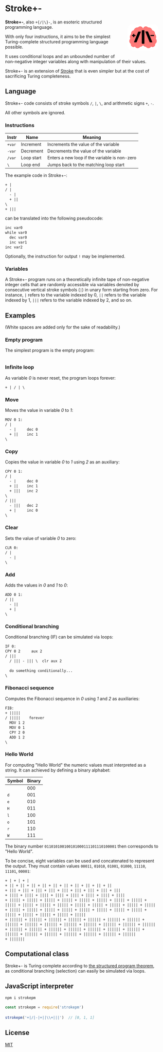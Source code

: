 # Stroke+-

<img src="logo.png" style="width: 20%; float: right; margin: 1rem 0 1rem 2rem; border-radius: 1rem; max-width: 250px; float: right" align="right" width="250">

**Stroke+-**, also `+{/|\}-`, is an esoteric structured programming language.

With only four instructions, it aims to be the simplest Turing-complete structured programming language possible.

It uses conditional loops and an unbounded number of non-negative integer variables along with manipulation of their values.

Stroke+- is an extension of [Stroke](https://github.com/ttulka/stroke) that is even simpler but at the cost of sacrificing Turing completeness.

## Language

Stroke+- code consists of stroke symbols `/`, `|`, `\`, and arithmetic signs `+`, `-`. 

All other symbols are ignored.

### Instructions

| Instr   | Name       | Meaning |
| ------- | ---------- | ------- |
| `+var` | Increment  | Increments the value of the variable |
| `-var` | Decrement  | Decrements the value of the variable |
| `/var` | Loop start | Enters a new loop if the variable is non-zero |
| `\`     | Loop end   | Jumps back to the matching loop start |

The example code in Stroke+-:

```stroke+-
+ | 
/ | 
  - | 
  + || 
\ 
+ |||
```

can be translated into the following pseudocode:

```
inc var0
while var0
  dec var0
  inc var1
inc var2
```

Optionally, the instruction for output `!` may be implemented.

### Variables

A Stroke+- program runs on a theoretically infinite tape of non-negative integer cells that are randomly accessible via variables denoted by consecutive vertical stroke symbols (`|`) in unary form starting from zero. For instance, `|` refers to the variable indexed by 0, `||` refers to the variable indexed by 1, `|||` refers to the variable indexed by 2, and so on.

## Examples

(White spaces are added only for the sake of readability.)

### Empty program

The simplest program is the empty program:

```stroke+-
```

### Infinite loop

As variable *0* is never reset, the program loops forever:

```stroke+-
+ | / | \
```

### Move

Moves the value in variable *0* to *1*:

```stroke+-
MOV 0 1:
/ |
  - |     dec 0
  + ||    inc 1
\
```

### Copy

Copies the value in variable *0* to *1* using *2* as an auxiliary:

```stroke+-
CPY 0 1:
/ |
  - |     dec 0
  + ||    inc 1
  + |||   inc 2
\
/ |||
  - |||   dec 2
  + |     inc 0
\
```

### Clear

Sets the value of variable *0* to zero:

```stroke+-
CLR 0:
/ |
  - |
\
```

### Add

Adds the values in *0* and *1* to *0*:

```stroke+-
ADD 0 1:
/ ||
  - ||
  + |
\
```

### Conditional branching

Conditional branching (IF) can be simulated via loops:

```stroke+-
IF 0:
CPY 0 2     aux 2
/ ||| 
  / ||| - ||| \  clr aux 2

  do something conditionally...
\
```

### Fibonacci sequence

Computes the Fibonacci sequence in *0* using *1* and *2* as auxiliaries:

```stroke+-
FIB:
+ |||||
/ |||||    forever
  MOV 1 2
  MOV 0 1
  CPY 2 0
  ADD 1 2
\
```

### Hello World

For computing "Hello World" the numeric values must interpreted as a string. 
  It can achieved by defining a binary alphabet:

| Symbol | Binary |
| ------ | ------ |
| ` `    | 000    |
| `d`    | 001    |
| `e`    | 010    |
| `H`    | 011    |
| `l`    | 100    |
| `o`    | 101    |
| `r`    | 110    |
| `W`    | 111    |

The binary number `011010100100101000111101110100001` then corresponds to "Hello World".

To be concise, eight variables can be used and concatenated to represent the output. 
  They must contain values `00011`, `01010`, `01001`, `01000`, `11110`, `11101`, `00001`:

```stroke+-
+ | + | + |
+ || + || + || + || + || + || + || + || + || + ||
+ ||| + ||| + ||| + ||| + ||| + ||| + ||| + ||| + |||
+ |||| + |||| + |||| + |||| + |||| + |||| + |||| + ||||
+ ||||| + ||||| + ||||| + ||||| + ||||| + ||||| + ||||| + ||||| + ||||| + ||||| + ||||| + ||||| + ||||| + ||||| + ||||| + ||||| + ||||| + ||||| + ||||| + ||||| + ||||| + ||||| + ||||| + ||||| + ||||| + ||||| + ||||| + ||||| + ||||| + |||||
+ |||||| + |||||| + |||||| + |||||| + |||||| + |||||| + |||||| + |||||| + |||||| + |||||| + |||||| + |||||| + |||||| + |||||| + |||||| + |||||| + |||||| + |||||| + |||||| + |||||| + |||||| + |||||| + |||||| + |||||| + |||||| + |||||| + |||||| + |||||| + ||||||
+ |||||||
```

## Computational class

Stroke+- is Turing complete according to [the structured program theorem](https://en.wikipedia.org/wiki/Structured_program_theorem), as conditional branching (selection) can easily be simulated via loops.

## JavaScript interpreter

```sh
npm i strokepm
```

```js
const strokepm = require('strokepm')

strokepm('+|/|-|+||\\+|||')  // [0, 1, 1]
```

## License

[MIT](LICENSE)
